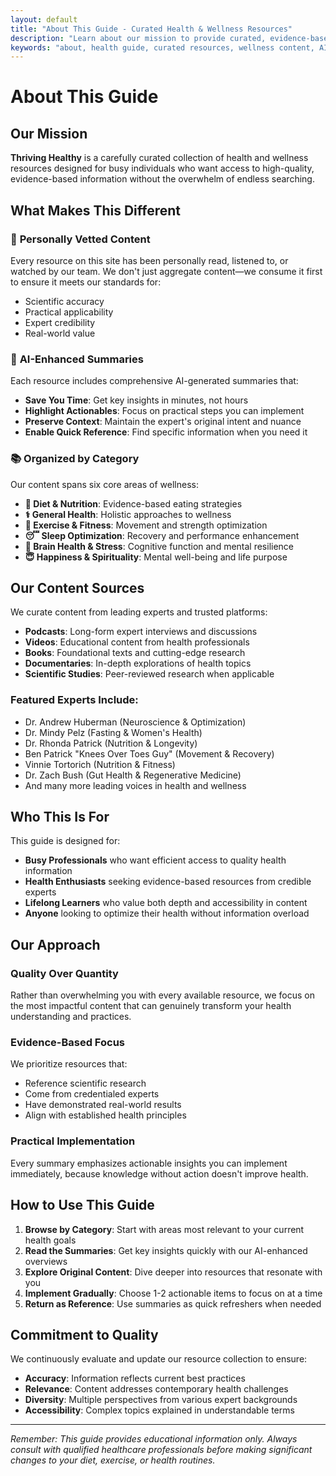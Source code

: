 ```yaml
---
layout: default
title: "About This Guide - Curated Health & Wellness Resources"
description: "Learn about our mission to provide curated, evidence-based health and wellness resources with AI-powered summaries for busy professionals seeking optimal health."
keywords: "about, health guide, curated resources, wellness content, AI summaries, evidence-based health"
---
```


# About This Guide

## Our Mission

**Thriving Healthy** is a carefully curated collection of health and wellness resources designed for busy individuals who want access to high-quality, evidence-based information without the overwhelm of endless searching.

## What Makes This Different

### 🎯 **Personally Vetted Content**
Every resource on this site has been personally read, listened to, or watched by our team. We don't just aggregate content—we consume it first to ensure it meets our standards for:
- Scientific accuracy
- Practical applicability
- Expert credibility
- Real-world value

### 🤖 **AI-Enhanced Summaries**
Each resource includes comprehensive AI-generated summaries that:
- **Save You Time**: Get key insights in minutes, not hours
- **Highlight Actionables**: Focus on practical steps you can implement
- **Preserve Context**: Maintain the expert's original intent and nuance
- **Enable Quick Reference**: Find specific information when you need it

### 📚 **Organized by Category**
Our content spans six core areas of wellness:
- **🍖 Diet & Nutrition**: Evidence-based eating strategies
- **⚕️ General Health**: Holistic approaches to wellness
- **💪 Exercise & Fitness**: Movement and strength optimization
- **😴 Sleep Optimization**: Recovery and performance enhancement
- **🧠 Brain Health & Stress**: Cognitive function and mental resilience
- **😇 Happiness & Spirituality**: Mental well-being and life purpose

## Our Content Sources

We curate content from leading experts and trusted platforms:
- **Podcasts**: Long-form expert interviews and discussions
- **Videos**: Educational content from health professionals
- **Books**: Foundational texts and cutting-edge research
- **Documentaries**: In-depth explorations of health topics
- **Scientific Studies**: Peer-reviewed research when applicable

### Featured Experts Include:
- Dr. Andrew Huberman (Neuroscience & Optimization)
- Dr. Mindy Pelz (Fasting & Women's Health)
- Dr. Rhonda Patrick (Nutrition & Longevity)
- Ben Patrick "Knees Over Toes Guy" (Movement & Recovery)
- Vinnie Tortorich (Nutrition & Fitness)
- Dr. Zach Bush (Gut Health & Regenerative Medicine)
- And many more leading voices in health and wellness

## Who This Is For

This guide is designed for:
- **Busy Professionals** who want efficient access to quality health information
- **Health Enthusiasts** seeking evidence-based resources from credible experts
- **Lifelong Learners** who value both depth and accessibility in content
- **Anyone** looking to optimize their health without information overload

## Our Approach

### Quality Over Quantity
Rather than overwhelming you with every available resource, we focus on the most impactful content that can genuinely transform your health understanding and practices.

### Evidence-Based Focus
We prioritize resources that:
- Reference scientific research
- Come from credentialed experts
- Have demonstrated real-world results
- Align with established health principles

### Practical Implementation
Every summary emphasizes actionable insights you can implement immediately, because knowledge without action doesn't improve health.

## How to Use This Guide

1. **Browse by Category**: Start with areas most relevant to your current health goals
2. **Read the Summaries**: Get key insights quickly with our AI-enhanced overviews
3. **Explore Original Content**: Dive deeper into resources that resonate with you
4. **Implement Gradually**: Choose 1-2 actionable items to focus on at a time
5. **Return as Reference**: Use summaries as quick refreshers when needed

## Commitment to Quality

We continuously evaluate and update our resource collection to ensure:
- **Accuracy**: Information reflects current best practices
- **Relevance**: Content addresses contemporary health challenges
- **Diversity**: Multiple perspectives from various expert backgrounds
- **Accessibility**: Complex topics explained in understandable terms

---

*Remember: This guide provides educational information only. Always consult with qualified healthcare professionals before making significant changes to your diet, exercise, or health routines.*